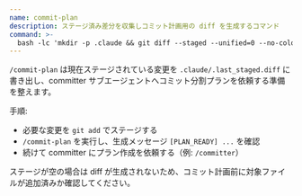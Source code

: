 ```yaml
---
name: commit-plan
description: ステージ済み差分を収集しコミット計画用の diff を生成するコマンド
command: >-
  bash -lc 'mkdir -p .claude && git diff --staged --unified=0 --no-color | tee .claude/.last_staged.diff >/dev/null && echo "[PLAN_READY] ステージ済み差分を .claude/.last_staged.diff に保存しました。committer にプラン作成を依頼してください。"'
---
```

`/commit-plan` は現在ステージされている変更を `.claude/.last_staged.diff` に書き出し、committer サブエージェントへコミット分割プランを依頼する準備を整えます。

手順:
- 必要な変更を `git add` でステージする
- `/commit-plan` を実行し、生成メッセージ `[PLAN_READY] ...` を確認
- 続けて committer にプラン作成を依頼する（例: `/committer`）

ステージが空の場合は diff が生成されないため、コミット計画前に対象ファイルが追加済みか確認してください。
